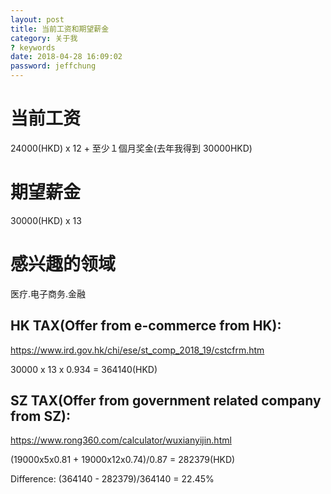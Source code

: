 ```yaml
---
layout: post
title: 当前工资和期望薪金
category: 关于我
? keywords
date: 2018-04-28 16:09:02
password: jeffchung
---
```


# 当前工资

24000(HKD) x 12 + 至少１個月奖金(去年我得到 30000HKD)

# 期望薪金

30000(HKD) x 13

# 感兴趣的领域

医疗.电子商务.金融

## HK TAX(Offer from e-commerce from HK):

https://www.ird.gov.hk/chi/ese/st_comp_2018_19/cstcfrm.htm

30000 x 13 x 0.934 = 364140(HKD)

## SZ TAX(Offer from government related company from SZ):

https://www.rong360.com/calculator/wuxianyijin.html

(19000x5x0.81 + 19000x12x0.74)/0.87 = 282379(HKD)

Difference:
(364140 - 282379)/364140 = 22.45%
